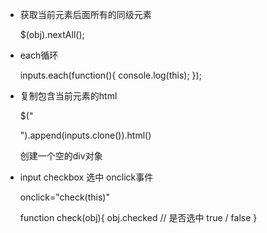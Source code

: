 
- 获取当前元素后面所有的同级元素

	$(obj).nextAll();

- each循环

	inputs.each(function(){
            console.log(this);
        });

- 复制包含当前元素的html

	$("<div>").append(inputs.clone()).html()

	创建一个空的div对象

- input checkbox 选中  onclick事件

	onclick="check(this)"

	function check(obj){
		obj.checked // 是否选中 true / false
	}